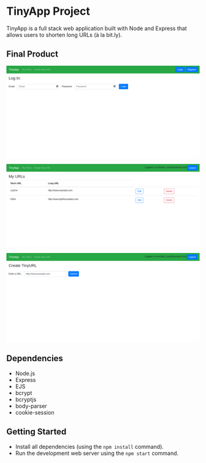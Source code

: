 # TinyApp Project

TinyApp is a full stack web application built with Node and Express that allows users to shorten long URLs (à la bit.ly).

## Final Product

!["Screenshot of the Login page"](https://github.com/Reflekshn/tinyapp/blob/main/docs/login-page.png)

!["Screenshot of the URLs page"](https://github.com/Reflekshn/tinyapp/blob/main/docs/urls-page.png)

!["Screenshot of the Create a new short URL page"](https://github.com/Reflekshn/tinyapp/blob/main/docs/create-new-short-url-page.png)

## Dependencies

- Node.js
- Express
- EJS
- bcrypt
- bcryptjs
- body-parser
- cookie-session

## Getting Started

- Install all dependencies (using the `npm install` command).
- Run the development web server using the `npm start` command.
